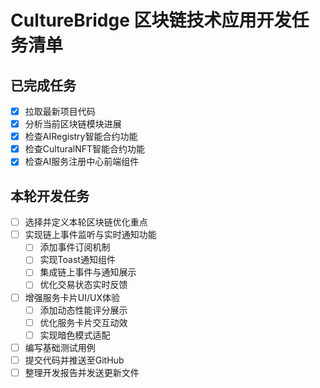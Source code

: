 # CultureBridge 区块链技术应用开发任务清单

## 已完成任务
- [x] 拉取最新项目代码
- [x] 分析当前区块链模块进展
- [x] 检查AIRegistry智能合约功能
- [x] 检查CulturalNFT智能合约功能
- [x] 检查AI服务注册中心前端组件

## 本轮开发任务
- [ ] 选择并定义本轮区块链优化重点
- [ ] 实现链上事件监听与实时通知功能
  - [ ] 添加事件订阅机制
  - [ ] 实现Toast通知组件
  - [ ] 集成链上事件与通知展示
  - [ ] 优化交易状态实时反馈
- [ ] 增强服务卡片UI/UX体验
  - [ ] 添加动态性能评分展示
  - [ ] 优化服务卡片交互动效
  - [ ] 实现暗色模式适配
- [ ] 编写基础测试用例
- [ ] 提交代码并推送至GitHub
- [ ] 整理开发报告并发送更新文件
